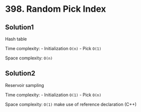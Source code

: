 # 398. Random Pick Index

## Solution1

Hash table

Time complexity:
    - Initialization `O(n)`
    - Pick `O(1)`

Space complexity: `O(n)`

## Solution2

Reservoir sampling

Time complexity:
    - Initialization `O(1)`
    - Pick `O(n)`

Space complexity: `O(1)` make use of reference declaration (C++)
